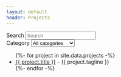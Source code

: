 ```yaml
---
layout: default
header: Projects
---
```


<div class='projects-select-ctn'>
  <div>
    Search
    <input id='projects-search-field' title='Search' type='search' placeholder='Search' />
  </div>
  <div>
    Category 
    <select id='projects-category-select'>
      <option value='all'>All categories</option>
      <option value='accessibility'>Accessibility</option>
      <option value='audio'>Audio</option>
      <option value='developer-tools'>Developer tools</option>
      <option value='educational'>Educational</option>
      <option value='gaming'>Gaming</option>
      <option value='graphics'>Graphics</option>
      <option value='productivity'>Productivity</option>
      <option value='science'>Science</option>
      <option value='other'>Other</option>
    </select>
  </div>
</div>

<ul class='projects'>
{%- for project in site.data.projects -%}
  <li title='{{ project.title }}' data-category='{{ project.category }}'><a href='/projects/{{ project.id }}'>{{ project.title }}</a> - {{ project.tagline }}</li>
{%- endfor -%}
</ul>
